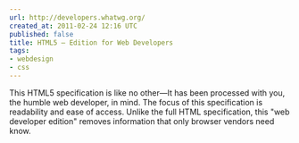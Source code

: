 ```yaml
---
url: http://developers.whatwg.org/
created_at: 2011-02-24 12:16 UTC
published: false
title: HTML5 — Edition for Web Developers
tags:
- webdesign
- css
---
```


This HTML5 specification is like no other—It has been processed with you, the humble web developer, in mind.  The focus of this specification is readability and ease of access. Unlike the full HTML specification, this "web developer edition" removes information that only browser vendors need know.
